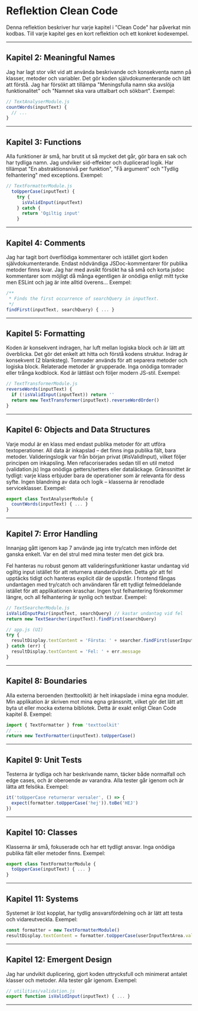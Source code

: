# Reflektion Clean Code

Denna reflektion beskriver hur varje kapitel i "Clean Code" har påverkat min kodbas. Till varje kapitel ges en kort reflektion och ett konkret kodexempel.

---

## Kapitel 2: Meaningful Names

Jag har lagt stor vikt vid att använda beskrivande och konsekventa namn på klasser, metoder och variabler. Det gör koden självdokumenterande och lätt att förstå. Jag har försökt att tillämpa "Meningsfulla namn ska avslöja funktionalitet" och "Namnet ska vara uttalbart och sökbart".  Exempel:

```js
// TextAnalyserModule.js
countWords(inputText) {
  // ...
}
```

---

## Kapitel 3: Functions

Alla funktioner är små, har brutit ut så mycket det går, gör bara en sak och har tydliga namn. Jag undviker sid-effekter och duplicerad logik. Har tillämpat "En abstraktionsnivå per funktion", "Få argument" och "Tydlig felhantering" med exceptions. Exempel:

```js
// TextFormatterModule.js
  toUpperCase(inputText) {
    try {
      isValidInput(inputText)
    } catch {
      return 'Ogiltig input'
    }
```

---

## Kapitel 4: Comments

Jag har tagit bort överflödiga kommentarer och istället gjort koden självdokumenterande. Endast nödvändiga JSDoc-kommentarer för publika metoder finns kvar.
Jag har med avsikt försökt ha så små och korta jsdoc kommentarer som möjligt då många egentligen är onödiga enligt mitt tycke men ESLint och jag är inte alltid överens...
Exempel:

```js
/**
 * Finds the first occurrence of searchQuery in inputText.
 */
findFirst(inputText, searchQuery) { ... }
```

---

## Kapitel 5: Formatting

Koden är konsekvent indragen, har luft mellan logiska block och är lätt att överblicka. Det gör det enkelt att hitta och förstå kodens struktur.
Indrag är konsekvent (2 blanksteg).
Tomrader används för att separera metoder och logiska block.
Relaterade metoder är grupperade.
Inga onödiga tomrader eller trånga kodblock.
Kod är lättläst och följer modern JS-stil.
Exempel:

```js
// TextTransformerModule.js
reverseWords(inputText) {
  if (!isValidInput(inputText)) return ''
  return new TextTransformer(inputText).reverseWordOrder()
}
```

---

## Kapitel 6: Objects and Data Structures

Varje modul är en klass med endast publika metoder för att utföra textoperationer.
All data är inkapslad – det finns inga publika fält, bara metoder.
Valideringslogik var från början privat (#isValidInput), vilket följer principen om inkapsling. Men refacoriserades sedan till en util metod (validation.js)
Inga onödiga getters/setters eller dataläckage.
Gränssnittet är tydligt: varje klass erbjuder bara de operationer som är relevanta för dess syfte.
Ingen blandning av data och logik – klasserna är renodlade serviceklasser.
Exempel:

```js
export class TextAnalyserModule {
  countWords(inputText) { ... }
}
```

---

## Kapitel 7: Error Handling

Innanjag gått igenom kap 7 använde jag inte try/catch men införde det ganska enkelt. Var en del strul med mina tester men det gick bra.

Fel hanteras nu robust genom att valideringsfunktioner kastar undantag vid ogiltig input istället för att returnera standardvärden. Detta gör att fel upptäcks tidigt och hanteras explicit där de uppstår. I frontend fångas undantagen med try/catch och användaren får ett tydligt felmeddelande istället för att applikationen kraschar. Ingen tyst felhantering förekommer längre, och all felhantering är synlig och testbar. Exempel:

```js
// TextSearcherModule.js
isValidInputPair(inputText, searchQuery) // kastar undantag vid fel
return new TextSearcher(inputText).findFirst(searchQuery)

// app.js (UI)
try {
  resultDisplay.textContent = 'Första: ' + searcher.findFirst(userInputTextArea.value, searchQueryInput.value)
} catch (err) {
  resultDisplay.textContent = 'Fel: ' + err.message
}
```

---

## Kapitel 8: Boundaries

Alla externa beroenden (texttoolkit) är helt inkapslade i mina egna moduler. Min applikation är skriven mot mina egna gränssnitt, vilket gör det lätt att byta ut eller mocka externa bibliotek. Detta är exakt enligt Clean Code kapitel 8. Exempel:

```js
import { TextFormatter } from 'texttoolkit'
// ...
return new TextFormatter(inputText).toUpperCase()
```

---

## Kapitel 9: Unit Tests

Testerna är tydliga och har beskrivande namn, täcker både normalfall och edge cases, och är oberoende av varandra. Alla tester går igenom och är lätta att felsöka. Exempel:

```js
it('toUpperCase returnerar versaler', () => {
  expect(formatter.toUpperCase('hej')).toBe('HEJ')
})
```

---

## Kapitel 10: Classes

Klasserna är små, fokuserade och har ett tydligt ansvar. Inga onödiga publika fält eller metoder finns. Exempel:

```js
export class TextFormatterModule {
  toUpperCase(inputText) { ... }
}
```

---

## Kapitel 11: Systems

Systemet är löst kopplat, har tydlig ansvarsfördelning och är lätt att testa och vidareutveckla. Exempel:

```js
const formatter = new TextFormatterModule()
resultDisplay.textContent = formatter.toUpperCase(userInputTextArea.value)
```

---

## Kapitel 12: Emergent Design

Jag har undvikit duplicering, gjort koden uttrycksfull och minimerat antalet klasser och metoder. Alla tester går igenom. Exempel:

```js
// utilities/validation.js
export function isValidInput(inputText) { ... }
```

---
